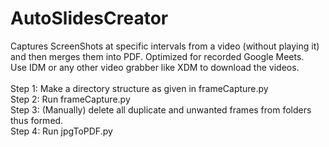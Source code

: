 # AutoSlidesCreator
Captures ScreenShots at specific intervals from a video (without playing it) and then merges them into PDF. Optimized for recorded Google Meets.<br/>
Use IDM or any other video grabber like XDM to download the videos.<br/><br/>
Step 1: Make a directory structure as given in frameCapture.py<br/>
Step 2: Run frameCapture.py<br/>
Step 3: (Manually) delete all duplicate and unwanted frames from folders thus formed. <br/>
Step 4: Run jpgToPDF.py<br/>
